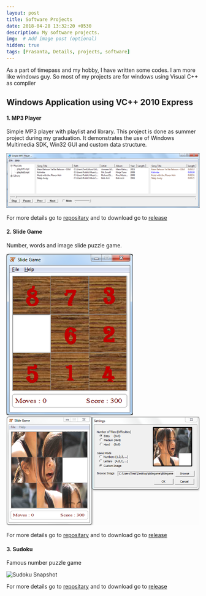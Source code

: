 ```yaml
---
layout: post
title: Software Projects
date: 2018-04-28 13:32:20 +0530
description: My software projects. 
img:  # Add image post (optional)
hidden: true
tags: [Prasanta, Details, projects, software]
---
```

As a part of timepass and my hobby, I have written some codes. I am more like windows guy. So most of my projects are for windows using Visual C++ as compiler

## Windows Application using VC++ 2010 Express

#### 1. MP3 Player

Simple MP3 player with playlist and library. This project is done as summer project during my graduation. It demonstrates the use of Windows Multimedia SDK, Win32 GUI and custom data structure.

![MP3 Player Snapshot](https://github.com/prashal/mp3player/raw/master/snapshots/snapshot.png "MP3 Player")

For more details go to [repositary](https://github.com/prashal/mp3player) and to download go to [release](https://github.com/prashal/mp3player/releases/latest)



#### 2. Slide Game

Number, words and image slide puzzle game.

![Slidegame Snapshot-1](https://github.com/prashal/slidegame/raw/master/snapshots/number_easy.png "Number Puzzle, Easy Mode")
![Slidegame Snapshot-2](https://github.com/prashal/slidegame/raw/master/snapshots/image_settings.png "Image Puzzle, Easy Mode with settings dialog")

For more details go to [repositary](https://github.com/prashal/slidegame) and to download go to [release](https://github.com/prashal/slidegame/releases/latest)



#### 3. Sudoku

Famous number puzzle game

![Sudoku Snapshot](https://github.com/prashal/mp3player/raw/master/snapshots/snap.png "Sudoku")

For more details go to [repositary](https://github.com/prashal/sudoku) and to download go to [release](https://github.com/prashal/sudoku/releases/latest)
